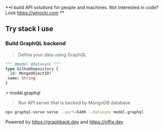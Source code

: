 **I build API solutions for people and machines. Not interested in code? Look https://wtrocki.com **

## Try stack I use

### Build GraphQL backend  

> Define your data using GraphQL 

```graphql
""" @model @datasync """
type GithubRepository {
 _id: MongoObjectID!
 name: String
}
``` 
\> model.graphql

> Run API server that is backed by MongoDB database

```bash
npx graphql-serve serve --port=5400 --datasync model.graphql
```
Powered by https://graphback.dev and https://offix.dev
